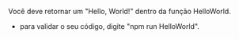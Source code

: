 Você deve retornar um "Hello, World!" dentro da função HelloWorld.

- para validar o seu código, digite "npm run HelloWorld".

